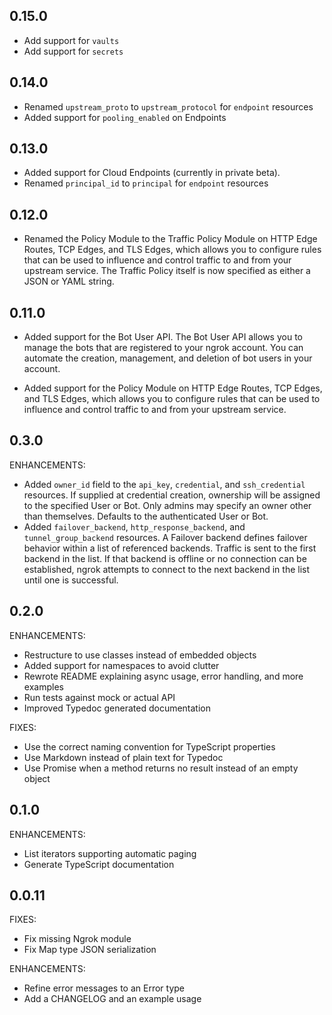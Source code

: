 <!-- Code generated for API Clients. DO NOT EDIT. -->
## 0.15.0
* Add support for `vaults`
* Add support for `secrets`

## 0.14.0
* Renamed `upstream_proto` to `upstream_protocol` for `endpoint` resources
* Added support for `pooling_enabled` on Endpoints

## 0.13.0
* Added support for Cloud Endpoints (currently in private beta).
* Renamed `principal_id` to `principal` for `endpoint` resources

## 0.12.0
* Renamed the Policy Module to the Traffic Policy Module on HTTP Edge Routes, TCP Edges, and TLS Edges, which allows you to configure rules that can be used to influence and control traffic to and from your upstream service. The Traffic Policy itself is now specified as either a JSON or YAML string.

## 0.11.0

* Added support for the Bot User API. The Bot User API allows you to manage the bots that are registered to your ngrok account. You can automate the creation, management, and deletion of bot users in your account.

* Added support for the Policy Module on HTTP Edge Routes, TCP Edges, and TLS Edges, which allows you to configure rules that can be used to influence and control traffic to and from your upstream service.

## 0.3.0

ENHANCEMENTS:

* Added `owner_id` field to the `api_key`, `credential`, and `ssh_credential` resources. If supplied at credential creation, ownership will be assigned to the specified User or Bot. Only admins may specify an owner other than themselves. Defaults to the authenticated User or Bot.
* Added `failover_backend`, `http_response_backend`, and `tunnel_group_backend` resources. A Failover backend defines failover behavior within a list of referenced backends. Traffic is sent to the first backend in the list. If that backend is offline or no connection can be established, ngrok attempts to connect to the next backend in the list until one is successful.

## 0.2.0

ENHANCEMENTS:

* Restructure to use classes instead of embedded objects
* Added support for namespaces to avoid clutter
* Rewrote README explaining async usage, error handling, and more examples
* Run tests against mock or actual API
* Improved Typedoc generated documentation

FIXES:

* Use the correct naming convention for TypeScript properties
* Use Markdown instead of plain text for Typedoc
* Use Promise when a method returns no result instead of an empty object

## 0.1.0

ENHANCEMENTS:

* List iterators supporting automatic paging
* Generate TypeScript documentation

## 0.0.11

FIXES:

* Fix missing Ngrok module
* Fix Map type JSON serialization

ENHANCEMENTS:

* Refine error messages to an Error type
* Add a CHANGELOG and an example usage
